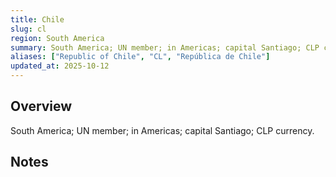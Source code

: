 ```yaml
---
title: Chile
slug: cl
region: South America
summary: South America; UN member; in Americas; capital Santiago; CLP currency.
aliases: ["Republic of Chile", "CL", "República de Chile"]
updated_at: 2025-10-12
---
```


## Overview

South America; UN member; in Americas; capital Santiago; CLP currency.

## Notes

<!-- Add your first note below -->
